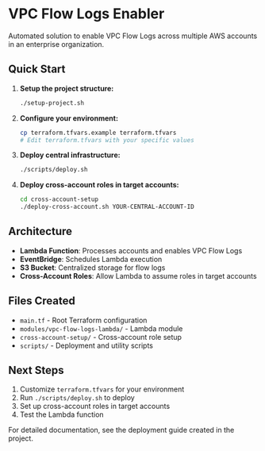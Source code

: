 # VPC Flow Logs Enabler

Automated solution to enable VPC Flow Logs across multiple AWS accounts in an enterprise organization.

## Quick Start

1. **Setup the project structure:**
   ```bash
   ./setup-project.sh
   ```

2. **Configure your environment:**
   ```bash
   cp terraform.tfvars.example terraform.tfvars
   # Edit terraform.tfvars with your specific values
   ```

3. **Deploy central infrastructure:**
   ```bash
   ./scripts/deploy.sh
   ```

4. **Deploy cross-account roles in target accounts:**
   ```bash
   cd cross-account-setup
   ./deploy-cross-account.sh YOUR-CENTRAL-ACCOUNT-ID
   ```

## Architecture

- **Lambda Function**: Processes accounts and enables VPC Flow Logs
- **EventBridge**: Schedules Lambda execution
- **S3 Bucket**: Centralized storage for flow logs
- **Cross-Account Roles**: Allow Lambda to assume roles in target accounts

## Files Created

- `main.tf` - Root Terraform configuration
- `modules/vpc-flow-logs-lambda/` - Lambda module
- `cross-account-setup/` - Cross-account role setup
- `scripts/` - Deployment and utility scripts

## Next Steps

1. Customize `terraform.tfvars` for your environment
2. Run `./scripts/deploy.sh` to deploy
3. Set up cross-account roles in target accounts
4. Test the Lambda function

For detailed documentation, see the deployment guide created in the project.
